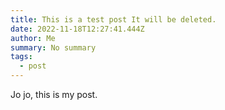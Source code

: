 ```yaml
---
title: This is a test post It will be deleted.
date: 2022-11-18T12:27:41.444Z
author: Me
summary: No summary
tags:
  - post
---
```

J﻿o jo, this is my post.